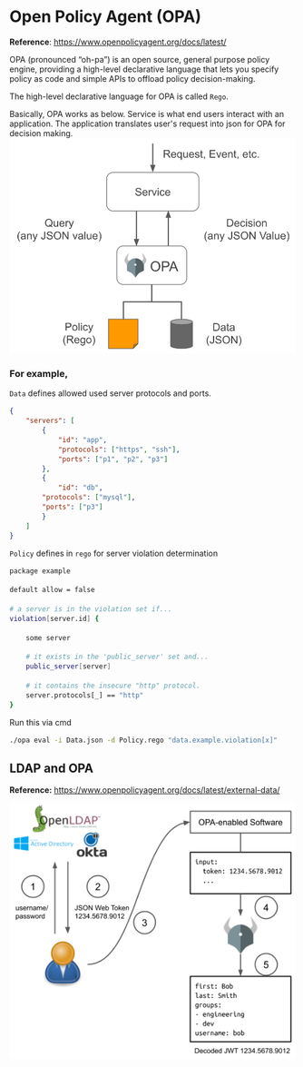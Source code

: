 # Open Policy Agent (OPA) 

**Reference**:
https://www.openpolicyagent.org/docs/latest/

OPA (pronounced “oh-pa”)  is an open source, general purpose policy engine, providing a high-level declarative language that lets you specify policy as code and simple APIs to offload policy decision-making.

The high-level declarative language for OPA is called `Rego`.

Basically, OPA works as below. Service is what end users interact with an application. The application translates user's request into json for OPA for decision making.
![opa-service](imgs/opa-service.svg "opa-service")

### For example,
`Data` defines allowed used server protocols and ports.
```json
{
    "servers": [
        {
            "id": "app", 
            "protocols": ["https", "ssh"], 
            "ports": ["p1", "p2", "p3"]
        },
        {
            "id": "db", 
        "protocols": ["mysql"], 
        "ports": ["p3"]
        }
    ]
}
```

`Policy` defines in `rego` for server violation determination
```bash
package example

default allow = false  

# a server is in the violation set if...
violation[server.id] {
    
    some server

    # it exists in the 'public_server' set and...
    public_server[server]
    
    # it contains the insecure "http" protocol.
    server.protocols[_] == "http"                  
}
```

Run this via cmd
```bash
./opa eval -i Data.json -d Policy.rego "data.example.violation[x]"
```

## LDAP and OPA

**Reference:**
https://www.openpolicyagent.org/docs/latest/external-data/

![ldap_opa_jwt_flow](imgs/ldap_opa_jwt_flow.png "ldap_opa_jwt_flow")